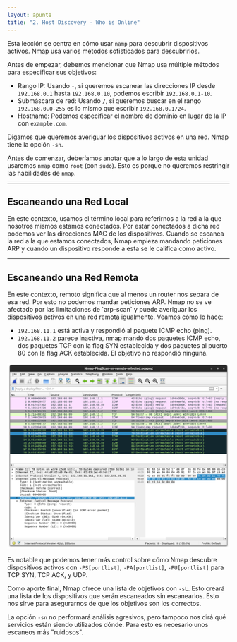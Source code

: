 ```yaml
---
layout: apunte
title: "2. Host Discovery - Who is Online"
---
```


Esta lección se centra en cómo usar `namp` para descubrir dispositivos activos. Nmap usa varios métodos sofisticados para descubrirlos.

Antes de empezar, debemos mencionar que Nmap usa múltiple métodos para especificar sus objetivos:

- Rango IP: Usando `-`, si queremos escanear las direcciones IP desde `192.168.0.1` hasta `192.168.0.10`, podemos escribir `192.168.0.1-10`.
- Submáscara de red: Usando `/`, si queremos buscar en el rango `192.168.0.0-255` es lo mismo que escribir `192.168.0.1/24`.
- Hostname: Podemos especificar el nombre de dominio en lugar de la IP con `example.com`.

Digamos que queremos averiguar los dispositivos activos en una red. Nmap tiene la opción `-sn`. 

Antes de comenzar, deberíamos anotar que a lo largo de esta unidad usaremos `nmap` como `root` (con `sudo`). Esto es porque no queremos restringir las habilidades de `nmap`.

------------
<h2>Escaneando una Red Local</h2>
En este contexto, usamos el término local para referirnos a la red a la que nosotros mismos estamos conectados. Por estar conectados a dicha red podemos ver las direcciones MAC de los dispositivos. Cuando se escanea la red a la que estamos conectados, Nmap empieza mandando peticiones ARP y cuando un dispositivo responde a esta se le califica como activo.

---------------
<h2>Escaneando una Red Remota</h2>
En este contexto, remoto significa que al menos un router nos separa de esa red. Por esto no podemos mandar peticiones ARP. Nmap no se ve afectado por las limitaciones de `arp-scan` y puede averiguar los dispositivos activos en una red remota igualmente. Veamos cómo lo hace:

- `192.168.11.1` está activa y respondió al paquete ICMP echo (ping).
- `192.168.11.2` parece inactiva, nmap mandó dos paquetes ICMP echo, dos paquetes TCP con la flag SYN establecida y dos paquetes al puerto 80 con la flag ACK establecida. El objetivo no respondió ninguna.

![](/apuntes/img/121.png)

Es notable que podemos tener más control sobre cómo Nmap descubre dispositivos activos con `-PS[portlist]`, `-PA[portlist]`, `-PU[portlist]` para TCP SYN, TCP ACK, y UDP.

Como aporte final, Nmap ofrece una lista de objetivos con `-sL`. Esto creará una lista de los dispositivos que serán escaneados sin escanearlos. Esto nos sirve para asegurarnos de que los objetivos son los correctos.

La opción `-sn` no performará análisis agresivos, pero tampoco nos dirá qué servicios están siendo utilizados dónde. Para esto es necesario unos escaneos más "ruidosos".